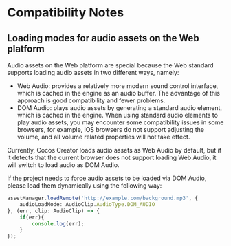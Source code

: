 # Compatibility Notes

## Loading modes for audio assets on the Web platform

Audio assets on the Web platform are special because the Web standard supports loading audio assets in two different ways, namely:
- Web Audio: provides a relatively more modern sound control interface, which is cached in the engine as an audio buffer. The advantage of this approach is good compatibility and fewer problems.
- DOM Audio: plays audio assets by generating a standard audio element, which is cached in the engine. When using standard audio elements to play audio assets, you may encounter some compatibility issues in some browsers, for example, iOS browsers do not support adjusting the volume, and all volume related properties will not take effect.

Currently, Cocos Creator loads audio assets as Web Audio by default, but if it detects that the current browser does not support loading Web Audio, it will switch to load audio as DOM Audio.

If the project needs to force audio assets to be loaded via DOM Audio, please load them dynamically using the following way:

```typescript
assetManager.loadRemote('http://example.com/background.mp3', {
    audioLoadMode: AudioClip.AudioType.DOM_AUDIO
}, (err, clip: AudioClip) => {
    if(err){
        console.log(err);
    }
});
```
